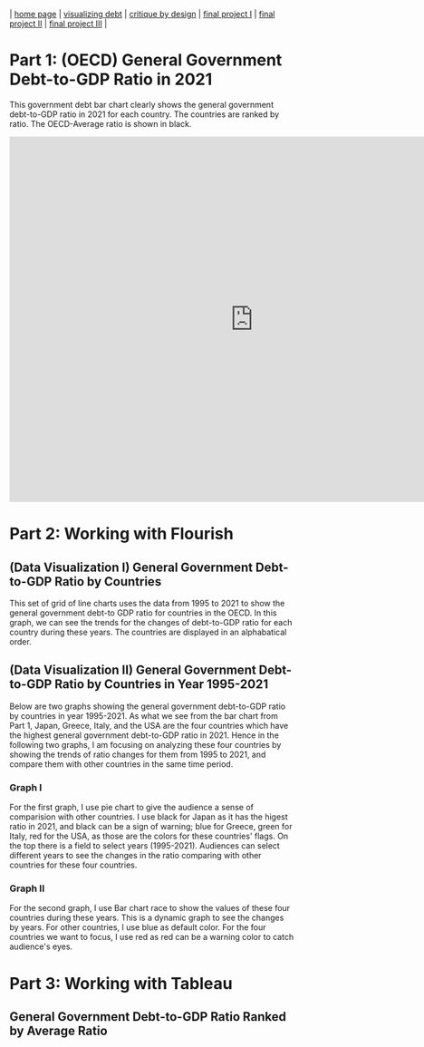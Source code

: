 | [home page](https://maxinema5995.github.io/maxine-tswd-portfolio/) | [visualizing debt](https://maxinema5995.github.io/maxine-tswd-portfolio/visualizing-government-debt) | [critique by design](critique-by-design) | [final project I](final-project-part-one) | [final project II](final-project-part-two) | [final project III](final-project-part-three) |

# Part 1: (OECD) General Government Debt-to-GDP Ratio in 2021
This government debt bar chart clearly shows the general government debt-to-GDP ratio in 2021 for each country. The countries are ranked by ratio. The OECD-Average ratio is shown in black. 

<iframe src="https://data.oecd.org/chart/6XY0" width="860" height="645" style="border: 0" mozallowfullscreen="true" webkitallowfullscreen="true" allowfullscreen="true"><a href="https://data.oecd.org/chart/6XY0" target="_blank">OECD Chart: General government debt, Total, % of GDP, Annual, 2021</a></iframe>

# Part 2: Working with Flourish 
## (Data Visualization I) General Government Debt-to-GDP Ratio by Countries
This set of grid of line charts uses the data from 1995 to 2021 to show the general government debt-to GDP ratio for countries in the OECD. In this graph, we can see the trends for the changes of debt-to-GDP ratio for each country during these years. The countries are displayed in an alphabatical order. 

<div class="flourish-embed flourish-chart" data-src="visualisation/12579309"><script src="https://public.flourish.studio/resources/embed.js"></script></div>

## (Data Visualization II) General Government Debt-to-GDP Ratio by Countries in Year 1995-2021
Below are two graphs showing the general government debt-to-GDP ratio by countries in year 1995-2021. As what we see from the bar chart from Part 1, Japan, Greece, Italy, and the USA are the four countries which have the highest general government debt-to-GDP ratio in 2021. Hence in the following two graphs, I am focusing on analyzing these four countries by showing the trends of ratio changes for them from 1995 to 2021, and compare them with other countries in the same time period. 

### Graph I
For the first graph, I use pie chart to give the audience a sense of comparision with other countries. I use black for Japan as it has the higest ratio in 2021, and black can be a sign of warning; blue for Greece, green for Italy, red for the USA, as those are the colors for these countries' flags. On the top there is a field to select years (1995-2021). Audiences can select different years to see the changes in the ratio comparing with other countries for these four countries. 

<div class="flourish-embed flourish-chart" data-src="visualisation/12585768"><script src="https://public.flourish.studio/resources/embed.js"></script></div>

### Graph II
For the second graph, I use Bar chart race to show the values of these four countries during these years. This is a dynamic graph to see the changes by years. For other countries, I use blue as default color. For the four countries we want to focus, I use red as red can be a warning color to catch audience's eyes. 

<div class="flourish-embed flourish-bar-chart-race" data-src="visualisation/12585487"><script src="https://public.flourish.studio/resources/embed.js"></script></div>

# Part 3: Working with Tableau
## General Government Debt-to-GDP Ratio Ranked by Average Ratio
<script type='module' src='https://prod-useast-a.online.tableau.com/javascripts/api/tableau.embedding.3.latest.min.js'></script><tableau-viz id='tableau-viz' src='https://prod-useast-a.online.tableau.com/t/maxinema/views/OECDdatawalkthru/GeneralGovernmentDebt-to-GDPRatioRankedbyAverageRatio' width='1198' height='635' hide-tabs toolbar='bottom' ></tableau-viz>

